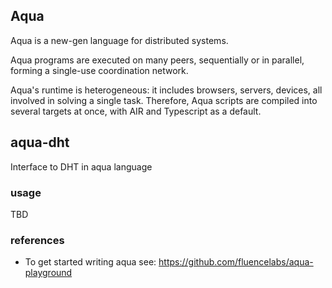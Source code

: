## Aqua

Aqua is a new-gen language for distributed systems.

Aqua programs are executed on many peers, sequentially
or in parallel, forming a single-use coordination network.

Aqua's runtime is heterogeneous: it includes browsers, servers, devices, all involved in solving a single task.
Therefore, Aqua scripts are compiled into several targets at once, with AIR and Typescript as a default.

## aqua-dht

Interface to DHT in aqua language

### usage

TBD

### references

- To get started writing aqua see: https://github.com/fluencelabs/aqua-playground
